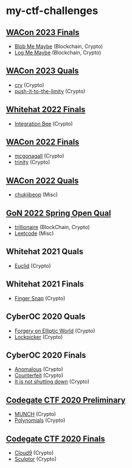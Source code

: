 # my-ctf-challenges

## [WACon 2023 Finals](https://wacon.world/)

- [Blob Me Maybe](https://github.com/pcw109550/blob-me-maybe) (Blockchain, Crypto)
- [Log Me Maybe](https://github.com/pcw109550/log-me-maybe) (Blockchain, Crypto)

## [WACon 2023 Quals](https://wacon.world/)

- [cry](WACon2023/Qual/cry/) (Crypto)
- [push-it-to-the-limity](WACon2023/Qual/push-it-to-the-limit/) (Crypto)

## [Whitehat 2022 Finals](https://www.whitehatcontest.com/)

- [Integration Bee](https://github.com/sean9892/ctf-writeup/tree/main/whitehat_contest_2022/integration_bee) (Crypto)

## [WACon 2022 Finals](https://wacon.world/)

- [mcgonagall](WACon2022/Final/mcgonagall/) (Crypto)
- [trinity](WACon2022/Final/trinity/) (Crypto)

## [WACon 2022 Quals](https://wacon.world/)

- [chukjibeop](WACon2022/Qual/chukjibeop) (Misc)

## [GoN 2022 Spring Open Qual](https://dreamhack.io/ctf/24/)

- [trillionaire](https://dreamhack.io/wargame/challenges/475/) (BlockChain, Crypto)
- [Leetcode](https://dreamhack.io/wargame/challenges/465/) (Misc)

## Whitehat 2021 Quals

- [Euclid](https://github.com/SpieleMann/write-up/blob/main/whitehat2021/euclid/euclid_71164baef93f538ecfcc1976ab1d966f9787945999bdb0a8db34cbdebd3d58fd.tar.gz) (Crypto)

## Whitehat 2021 Finals

- [Finger Snap](https://github.com/ironore15/ctf/tree/master/2021-WHITCON/finger_snap) (Crypto)

## CyberOC 2020 Quals

- [Forgery on Elliptic World](https://github.com/leesh3288/CTF/blob/master/2020/20CyberOC/Qual/chal_files/Forgery_on_Elliptic_World_f99e825b2498024a0b99e874e6a702e8.zip) (Crypto)
- [Lockpicker](https://github.com/leesh3288/CTF/blob/master/2020/20CyberOC/Qual/chal_files/Lockpicker_65ac5b8877ed771bb578e2dfc0abb20c.zip) (Crypto)

## CyberOC 2020 Finals

- [Anomalous](https://github.com/leesh3288/CTF/blob/master/2020/20CyberOC/Final/chal_files/anomalous_b7b65b8a54d9fc32422c0fa8e0313e9a.zip) (Crypto)
- [Counterfeit](https://github.com/leesh3288/CTF/blob/master/2020/20CyberOC/Final/chal_files/counterfeit_dfcb1d5ea8a60cfc11604f8a65ac0d93.zip) (Crypto)
- [It is not shutting down](https://github.com/leesh3288/CTF/blob/master/2020/20CyberOC/Final/chal_files/it_is_not_shutting_down_f5d81338324ac46c0ee76a189eeee201.zip) (Crypto)

## [Codegate CTF 2020 Preliminary](https://ctftime.org/event/938)

- [MUNCH](codegate2020/Qual/MUNCH) (Crypto)
- [Polynomials](codegate2020/Qual/Polynomials) (Crypto)

## [Codegate CTF 2020 Finals](https://ctftime.org/event/996)

- [Cloud9](codegate2020/Final/Cloud9) (Crypto)
- [Sculptor](codegate2020/Final/Sculptor) (Crypto)